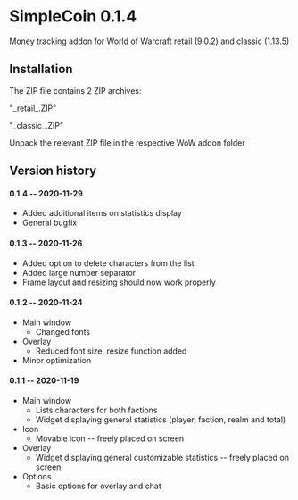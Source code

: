 # SimpleCoin 0.1.4

Money tracking addon for World of Warcraft retail (9.0.2) and classic (1.13.5)

## Installation

The ZIP file contains 2 ZIP archives:

"\_retail\_.ZIP"

"\_classic\_.ZIP"

Unpack the relevant ZIP file in the respective WoW addon folder

## Version history

#### 0.1.4 -- 2020-11-29

- Added additional items on statistics display
- General bugfix

#### 0.1.3 -- 2020-11-26

- Added option to delete characters from the list
- Added large number separator
- Frame layout and resizing should now work properly

#### 0.1.2 -- 2020-11-24

- Main window
  - Changed fonts
- Overlay
  - Reduced font size, resize function added
- Minor optimization

#### 0.1.1 -- 2020-11-19

- Main window
  - Lists characters for both factions
  - Widget displaying general statistics (player, faction, realm and total)
- Icon
  - Movable icon -- freely placed on screen
- Overlay
  - Widget displaying general customizable statistics -- freely placed on screen
- Options
  - Basic options for overlay and chat

